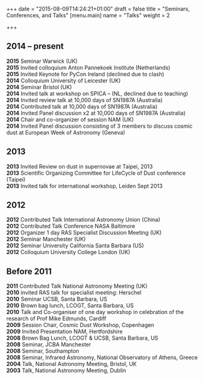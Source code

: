 +++
date = "2015-08-09T14:24:21+01:00"
draft = false
title = "Seminars, Conferences, and Talks"
[menu.main]
name = "Talks"
weight = 2

+++

## 2014 – present

**2015** Seminar Warwick (UK)  
**2015** Invited colloquium Anton Pannekoek Institute (Netherlands)  
**2015** Invited Keynote for PyCon Ireland (declined due to clash)  
**2014** Colloquium University of Leicester (UK)  
**2014** Seminar Bristol (UK)  
**2014** Invited talk at workshop on SPICA – (NL, declined due to teaching)  
**2014** Invited review talk at 10,000 days of SN1987A (Australia)  
**2014** Contributed talk at 10,000 days of SN1987A (Australia)  
**2014** Invited Panel discussion x2 at 10,000 days of SN1987A (Australia)  
**2014** Chair and co-organizer of session NAM (UK)  
**2014** Invited Panel discussion consisting of 3 members to discuss cosmic dust at European Week of Astronomy (Geneva)  

## 2013

**2013** Invited Review on dust in supernovae at Taipei, 2013  
**2013** Scientific Organizing Committee for LifeCycle of Dust conference (Taipei)  
**2013** Invited talk for international workshop, Leiden Sept 2013  

## 2012

**2012** Contributed Talk International Astronomy Union (China)  
**2012** Contributed Talk Conference NASA Baltimore  
**2012** Organizer 1 day RAS Specialist Discussion Meeting (UK)  
**2012** Seminar Manchester (UK)  
**2012** Seminar University California Santa Barbara (US)  
**2012** Colloquium University College London (UK)  

## Before 2011

**2011** Contributed Talk National Astronomy Meeting (UK)  
**2010** invited RAS talk for specialist meeting: Herschel  
**2010** Seminar UCSB, Santa Barbara, US  
**2010** Brown bag lunch, LCOGT, Santa Barbara, US  
**2010** Talk and Co-organiser of one day workshop in celebration of the research of Prof Mike Edmunds, Cardiff  
**2009** Session Chair, Cosmic Dust Workshop, Copenhagen  
**2009** Invited Presentation NAM, Hertfordshire  
**2008** Brown Bag Lunch, LCOGT & UCSB, Santa Barbara, US  
**2008** Seminar, JCBA Manchester  
**2008** Seminar, Southampton  
**2008** Seminar, Infrared Astronomy, National Observatory of Athens, Greece  
**2004** Talk, National Astronomy Meeting, Bristol, UK  
**2003** Talk, National Astronomy Meeting, Dublin  
